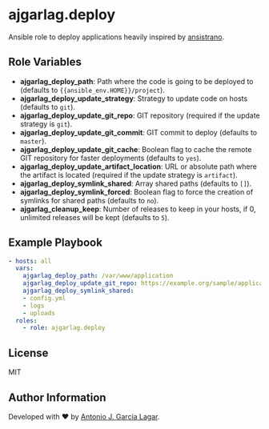 ajgarlag.deploy
===============

Ansible role to deploy applications heavily inspired by [ansistrano](https://github.com/ansistrano/deploy).

Role Variables
--------------

* **ajgarlag_deploy_path**: Path where the code is going to be deployed to (defaults to `{{ansible_env.HOME}}/project`).
* **ajgarlag_deploy_update_strategy**: Strategy to update code on hosts (defaults to `git`).
* **ajgarlag_deploy_update_git_repo**: GIT repository (required if the update strategy is `git`).
* **ajgarlag_deploy_update_git_commit**: GIT commit to deploy (defaults to `master`).
* **ajgarlag_deploy_update_git_cache**: Boolean flag to cache the remote GIT repository for faster deployments (defaults to `yes`).
* **ajgarlag_deploy_update_artifact_location**: URL or absolute path where the artifact is located (required if the update strategy is `artifact`).
* **ajgarlag_deploy_symlink_shared**: Array shared paths (defaults to `[]`).
* **ajgarlag_deploy_symlink_forced**: Boolean flag to force the creation of symlinks for shared paths (defaults to `no`).
* **ajgarlag_cleanup_keep**: Number of releases to keep in your hosts, if 0, unlimited releases will be kept (defaults to `5`).

Example Playbook
----------------

```yml
- hosts: all
  vars:
    ajgarlag_deploy_path: /var/www/application
    ajgarlag_deploy_update_git_repo: https://example.org/sample/application.git
    ajgarlag_deploy_symlink_shared:
    - config.yml
    - logs
    - uploads
  roles:
    - role: ajgarlag.deploy
```

License
-------

MIT

Author Information
------------------

Developed with ♥ by [Antonio J. García Lagar](http://aj.garcialagar.es).
